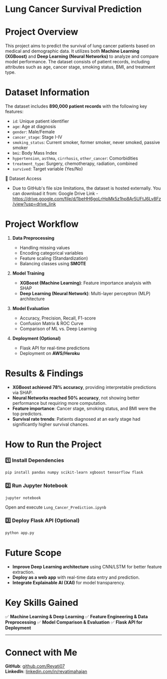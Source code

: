 # Lung Cancer Survival Prediction #

# Project Overview
This project aims to predict the survival of lung cancer patients based on medical and demographic data. It utilizes both **Machine Learning (XGBoost)** and **Deep Learning (Neural Networks)** to analyze and compare model performance. The dataset consists of patient records, including attributes such as age, cancer stage, smoking status, BMI, and treatment type.

# Dataset Information
The dataset includes **890,000 patient records** with the following key features:
- `id`: Unique patient identifier
- `age`: Age at diagnosis
- `gender`: Male/Female
- `cancer_stage`: Stage I-IV
- `smoking_status`: Current smoker, former smoker, never smoked, passive smoker
- `bmi`: Body Mass Index
- `hypertension`, `asthma`, `cirrhosis`, `other_cancer`: Comorbidities
- `treatment_type`: Surgery, chemotherapy, radiation, combined
- `survived`: Target variable (Yes/No)

📂 Dataset Access
-  Due to GitHub's file size limitations, the dataset is hosted externally. You can download it from:
   Google Drive Link - https://drive.google.com/file/d/1beHH6goLrHpMk5z1hp8Ar5UFtJ6Lv8Fz/view?usp=drive_link


# Project Workflow
1. **Data Preprocessing**
   - Handling missing values
   - Encoding categorical variables
   - Feature scaling (Standardization)
   - Balancing classes using **SMOTE**

2. **Model Training**
   - **XGBoost (Machine Learning)**: Feature importance analysis with SHAP
   - **Deep Learning (Neural Network)**: Multi-layer perceptron (MLP) architecture

3. **Model Evaluation**
   - Accuracy, Precision, Recall, F1-score
   - Confusion Matrix & ROC Curve
   - Comparison of ML vs. Deep Learning

4. **Deployment (Optional)**
   - Flask API for real-time predictions
   - Deployment on **AWS/Heroku**

# Results & Findings
- **XGBoost achieved 78% accuracy**, providing interpretable predictions via SHAP.
- **Neural Networks reached 50% accuracy**, not showing better performance but requiring more computation.
- **Feature importance**: Cancer stage, smoking status, and BMI were the top predictors.
- **Survival rate trends**: Patients diagnosed at an early stage had significantly higher survival chances.

# How to Run the Project
### 1️⃣ Install Dependencies
```bash
pip install pandas numpy scikit-learn xgboost tensorflow flask
```

### 2️⃣ Run Jupyter Notebook
```bash
jupyter notebook
```
Open and execute `Lung_Cancer_Prediction.ipynb`

### 3️⃣ Deploy Flask API (Optional)
```bash
python app.py
```

# Future Scope
- **Improve Deep Learning architecture** using CNN/LSTM for better feature extraction.
- **Deploy as a web app** with real-time data entry and prediction.
- **Integrate Explainable AI (XAI)** for model transparency.

# Key Skills Gained
✅ **Machine Learning & Deep Learning**
✅ **Feature Engineering & Data Preprocessing**
✅ **Model Comparison & Evaluation**
✅ **Flask API for Deployment**

---

# Connect with Me
**GitHub**: [github.com/Revati07](https://github.com/Revati07)  
**LinkedIn**: [linkedin.com/in/revatimahajan](https://linkedin.com/in/revatimahajan)





